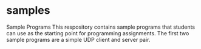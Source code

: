 # samples
Sample Programs
This respository contains sample programs that students can use as the starting point for programming assignments. 
The first two sample programs are a simple UDP client and server pair.
